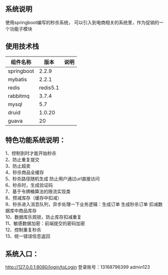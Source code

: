 ## 系统说明
使用springboot编写的秒杀系统， 可以引入到电商相关的系统里，作为促销的一个功能子模块
## 使用技术栈

| 组件名称   | 版本     | 说明 |
| ---------- | -------- | ---- |
| springboot | 2.2.9    |      |
| mybatis    | 2.2.1    |      |
| redis      | redis5.1 |      |
| rabbitmq   | 3.7.4    |      |
| mysql      | 5.7      |      |
| druid      | 1.0.20   |      |
| guava      | 20       |      |

## 特色功能系统说明：
1、控制到时才能开始秒杀<br>
2、防止重复提交<br>
3、防止超卖<br>
4、秒杀商品全缓存<br>
5、秒杀路径随机生成 防止用户通过url直接访问<br>
6、秒杀时，生成验证码<br>
7、基于令牌桶算法的限流实现类<br>
8、预减库存（缓存中扣减）<br>
9、秒杀进入消息队列，异步处理一下业务逻辑：生成订单 生成秒杀订单 扣减数据库中商品库存<br>
10、数据库乐观锁，防止库存扣减重复<br>
11、敏感数据加密：前端提交的密码加密<br>
12、控制重复秒杀<br>
13、统一错误信息返回<br>

## 系统入口：
http://127.0.0.1:8080/login/toLogin
登录账号：13168796399 admin123
